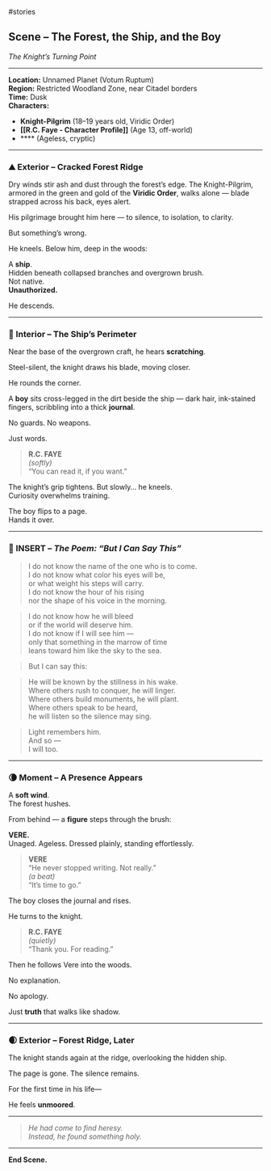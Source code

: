 #stories 
## Scene – The Forest, the Ship, and the Boy  
*The Knight’s Turning Point*

---

**Location:** Unnamed Planet (Votum Ruptum)  
**Region:** Restricted Woodland Zone, near Citadel borders  
**Time:** Dusk  
**Characters:**  
- **Knight-Pilgrim** (18–19 years old, Viridic Order)  
- **[[R.C. Faye - Character Profile]]** (Age 13, off-world)  
- **** (Ageless, cryptic)

---

### ⛰️ Exterior – Cracked Forest Ridge

Dry winds stir ash and dust through the forest’s edge. The Knight-Pilgrim, armored in the green and gold of the **Viridic Order**, walks alone — blade strapped across his back, eyes alert.

His pilgrimage brought him here — to silence, to isolation, to clarity.

But something’s wrong.

He kneels. Below him, deep in the woods:

A **ship**.  
Hidden beneath collapsed branches and overgrown brush.  
Not native.  
**Unauthorized.**

He descends.

---

### 🌲 Interior – The Ship’s Perimeter

Near the base of the overgrown craft, he hears **scratching**.

Steel-silent, the knight draws his blade, moving closer.

He rounds the corner.

A **boy** sits cross-legged in the dirt beside the ship — dark hair, ink-stained fingers, scribbling into a thick **journal**.

No guards. No weapons.

Just words.

> **R.C. FAYE**  
> _(softly)_  
> “You can read it, if you want.”

The knight’s grip tightens. But slowly… he kneels.  
Curiosity overwhelms training.

The boy flips to a page.  
Hands it over.

---

### 📖 INSERT – *The Poem: “But I Can Say This”*

> I do not know the name of the one who is to come.  
> I do not know what color his eyes will be,  
> or what weight his steps will carry.  
> I do not know the hour of his rising  
> nor the shape of his voice in the morning.

> I do not know how he will bleed  
> or if the world will deserve him.  
> I do not know if I will see him —  
> only that something in the marrow of time  
> leans toward him like the sky to the sea.

> But I can say this:

> He will be known by the stillness in his wake.  
> Where others rush to conquer, he will linger.  
> Where others build monuments, he will plant.  
> Where others speak to be heard,  
> he will listen so the silence may sing.

> Light remembers him.  
> And so —  
> I will too.

---

### 🌘 Moment – A Presence Appears

A **soft wind**.  
The forest hushes.

From behind — a **figure** steps through the brush:

**VERE.**  
Unaged. Ageless. Dressed plainly, standing effortlessly.

> **VERE**  
> “He never stopped writing. Not really.”  
> _(a beat)_  
> “It’s time to go.”

The boy closes the journal and rises.

He turns to the knight.

> **R.C. FAYE**  
> _(quietly)_  
> “Thank you. For reading.”

Then he follows Vere into the woods.

No explanation.

No apology.

Just **truth** that walks like shadow.

---

### 🌒 Exterior – Forest Ridge, Later

The knight stands again at the ridge, overlooking the hidden ship.

The page is gone. The silence remains.

For the first time in his life—

He feels **unmoored**.

---

> *He had come to find heresy.*  
> *Instead, he found something holy.*

---

**End Scene.**
